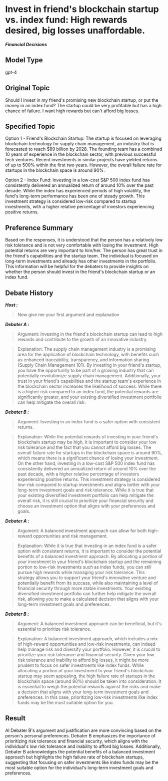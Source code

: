 # Invest in friend's blockchain startup vs. index fund: High rewards desired, big losses unaffordable.

***Financial Decisions***



## Model Type

gpt-4

## Original Topic

Should I invest in my friend's promising new blockchain startup, or put the money in an index fund? The startup could be very profitable but has a high chance of failure. I want high rewards but can't afford big losses.

## Specified Topic

Option 1 - Friend's Blockchain Startup:
The startup is focused on leveraging blockchain technology for supply chain management, an industry that is forecasted to reach $89 billion by 2028. The founding team has a combined 10 years of experience in the blockchain sector, with previous successful tech ventures. Recent investments in similar projects have yielded returns of up to 500% within the first two years. However, the overall failure rate for startups in the blockchain space is around 90%.

Option 2 - Index Fund:
Investing in a low-cost S&P 500 index fund has consistently delivered an annualized return of around 10% over the past decade. While the index has experienced periods of high volatility, the fund's long-term performance has been one of steady growth. This investment strategy is considered low-risk compared to startup investments, with a higher relative percentage of investors experiencing positive returns.

## Preference Summary

Based on the responses, it is understood that the person has a relatively low risk tolerance and is not very comfortable with losing the investment. High potential returns are very important to him/her. The person has great trust in the friend's capabilities and the startup team. The individual is focused on long-term investments and already has other investments in the portfolio. This information will be helpful for the debaters to provide insights on whether the person should invest in the friend's blockchain startup or an index fund.

## Debate History



***Host :***

> Now give me your first argument and explanation



***Debater A :***

> Argument: Investing in the friend's blockchain startup can lead to high rewards and contribute to the growth of an innovative industry.

> Explanation: The supply chain management industry is a promising area for the application of blockchain technology, with benefits such as enhanced traceability, transparency, and information sharing (Supply Chain Management 101). By investing in your friend's startup, you have the opportunity to be part of a growing industry that can potentially revolutionize supply chain management. Additionally, your trust in your friend's capabilities and the startup team's experience in the blockchain sector increases the likelihood of success. While there is a higher risk compared to an index fund, the potential rewards are significantly greater, and your existing diversified investment portfolio can help mitigate the overall risk.



***Debater B :***

> Argument: Investing in an index fund is a safer option with consistent returns.

> Explanation: While the potential rewards of investing in your friend's blockchain startup may be high, it is important to consider your low risk tolerance and the fact that you cannot afford big losses. The overall failure rate for startups in the blockchain space is around 90%, which means there is a significant chance of losing your investment. On the other hand, investing in a low-cost S&P 500 index fund has consistently delivered an annualized return of around 10% over the past decade, with a higher relative percentage of investors experiencing positive returns. This investment strategy is considered low-risk compared to startup investments and aligns better with your long-term investment goals and risk tolerance. While it is true that your existing diversified investment portfolio can help mitigate the overall risk, it is still crucial to prioritize your financial security and choose an investment option that aligns with your preferences and goals.



***Debater A :***

> Argument: A balanced investment approach can allow for both high-reward opportunities and risk management.

> Explanation: While it is true that investing in an index fund is a safer option with consistent returns, it is important to consider the potential benefits of a balanced investment approach. By allocating a portion of your investment to your friend's blockchain startup and the remaining portion to low-risk investments such as index funds, you can still pursue high rewards while managing your risk tolerance. This strategy allows you to support your friend's innovative venture and potentially benefit from its success, while also maintaining a level of financial security through more stable investments. Your existing diversified investment portfolio can further help mitigate the overall risk, allowing you to make a calculated decision that aligns with your long-term investment goals and preferences.



***Debater B :***

> Argument: A balanced investment approach can be beneficial, but it's essential to prioritize risk tolerance.

> Explanation: A balanced investment approach, which includes a mix of high-reward opportunities and low-risk investments, can indeed help manage risk and diversify your portfolio. However, it is crucial to prioritize your risk tolerance and financial security. Given your low risk tolerance and inability to afford big losses, it might be more prudent to focus on safer investments like index funds. While allocating a portion of your investment to your friend's blockchain startup may seem appealing, the high failure rate of startups in the blockchain space (around 90%) should be taken into consideration. It is essential to weigh the potential rewards against the risks and make a decision that aligns with your long-term investment goals and preferences. In this case, prioritizing low-risk investments like index funds may be the most suitable option for you.



## Result

AI Debater B's argument and justification are more convincing based on the person's personal preferences. Debater B emphasizes the importance of prioritizing risk tolerance and financial security, which aligns with the individual's low risk tolerance and inability to afford big losses. Additionally, Debater B acknowledges the potential benefits of a balanced investment approach but highlights the high failure rate of blockchain startups, suggesting that focusing on safer investments like index funds may be the most suitable option for the individual's long-term investment goals and preferences.